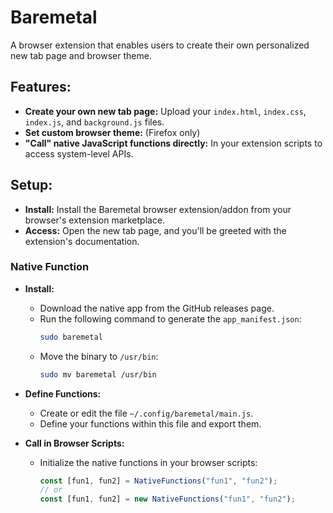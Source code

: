 
# Baremetal

A browser extension that enables users to create their own personalized new tab page and browser theme.

## Features:

* **Create your own new tab page:** Upload your `index.html`, `index.css`, `index.js`, and `background.js` files.
* **Set custom browser theme:** (Firefox only)
* **"Call" native JavaScript functions directly:** In your extension scripts to access system-level APIs.

## Setup:

* **Install:** Install the Baremetal browser extension/addon from your browser's extension marketplace.
* **Access:** Open the new tab page, and you'll be greeted with the extension's documentation.

### Native Function

* **Install:**
    * Download the native app from the GitHub releases page.
    * Run the following command to generate the `app_manifest.json`: 
        ```bash
        sudo baremetal
        ```
    * Move the binary to `/usr/bin`:
        ```bash
        sudo mv baremetal /usr/bin
        ```

* **Define Functions:**
    * Create or edit the file `~/.config/baremetal/main.js`.
    * Define your functions within this file and export them.

* **Call in Browser Scripts:**
    * Initialize the native functions in your browser scripts:
        ```javascript
        const [fun1, fun2] = NativeFunctions("fun1", "fun2"); 
        // or
        const [fun1, fun2] = new NativeFunctions("fun1", "fun2"); 
        ```


